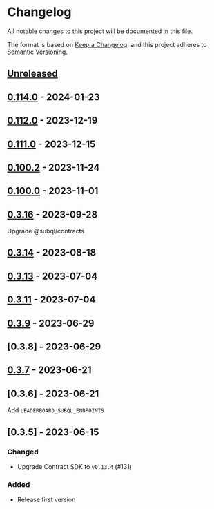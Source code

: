 # Changelog

All notable changes to this project will be documented in this file.

The format is based on [Keep a Changelog](https://keepachangelog.com/en/1.0.0/),
and this project adheres to [Semantic Versioning](https://semver.org/spec/v2.0.0.html).

## [Unreleased]

## [0.114.0] - 2024-01-23

## [0.112.0] - 2023-12-19

## [0.111.0] - 2023-12-15

## [0.100.2] - 2023-11-24

## [0.100.0] - 2023-11-01

## [0.3.16] - 2023-09-28

Upgrade @subql/contracts

## [0.3.14] - 2023-08-18

## [0.3.13] - 2023-07-04

## [0.3.11] - 2023-07-04

## [0.3.9] - 2023-06-29

## [0.3.8] - 2023-06-29

## [0.3.7] - 2023-06-21

## [0.3.6] - 2023-06-21

Add `LEADERBOARD_SUBQL_ENDPOINTS`

## [0.3.5] - 2023-06-15

### Changed

- Upgrade Contract SDK to `v0.13.4` (#131)

### Added

- Release first version

[unreleased]: https://github.com/subquery/network-clients/compare/v1.0.0...HEAD
[1.0.0]: https://github.com/subquery/network-clients/compare/v0.114.0...v1.0.0
[0.114.0]: https://github.com/subquery/network-clients/compare/v0.112.0...v0.114.0
[0.112.0]: https://github.com/subquery/network-clients/compare/v0.111.0...v0.112.0
[0.111.0]: https://github.com/subquery/network-clients/compare/v0.100.2...v0.111.0
[0.100.2]: https://github.com/subquery/network-clients/compare/v0.100.0...v0.100.2
[0.100.0]: https://github.com/subquery/network-clients/compare/v0.3.16...v0.100.0
[0.3.16]: https://github.com/subquery/network-clients/compare/v0.3.14...v0.3.16
[0.3.14]: https://github.com/subquery/network-clients/compare/v0.3.13...v0.3.14
[0.3.13]: https://github.com/subquery/network-clients/compare/v0.3.11...v0.3.13
[0.3.11]: https://github.com/subquery/network-clients/compare/v0.3.9...v0.3.11
[0.3.9]: https://github.com/subquery/network-clients/compare/v0.3.7...v0.3.9
[0.3.7]: https://github.com/subquery/network-clients/compare/v0.3.5...v0.3.7
[0.3.4]: https://github.com/subquery/network-clients/compare/v0.2.0...v0.3.5

